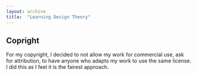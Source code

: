```yaml
---
layout: archive
title:  "Learning Design Theory"
---
```


## Copright
For my copyright, I decided to not allow my work for commercial use, ask for attribution, to have anyone who adapts my work to use the same license. I did this as I feel it is the fairest approach.